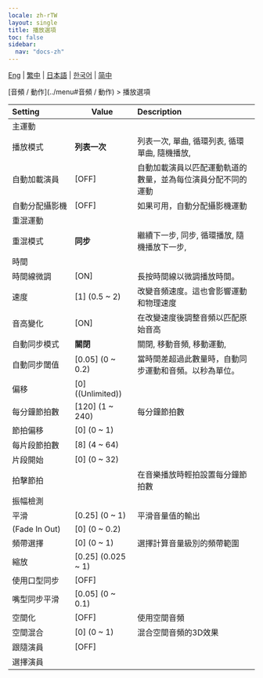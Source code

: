 ```yaml
---
locale: zh-rTW
layout: single
title: 播放選項
toc: false
sidebar:
  nav: "docs-zh"
---
```

[Eng](/dancexr/menu/2025.4/motion/motion_loader) | [繁中](/tw/dancexr/menu/2025.4/motion/motion_loader) | [日本語](/jp/dancexr/menu/2025.4/motion/motion_loader) | [한국어](/kr/dancexr/menu/2025.4/motion/motion_loader) | [简中](/zh/dancexr/menu/2025.4/motion/motion_loader)

[音頻 / 動作](../menu#音頻 / 動作) > 播放選項



| Setting | Value | Description |
| :--- | --- | :--- |
|<nobr>主運動</nobr>|| 
|<nobr>播放模式</nobr>| **列表一次** | 列表一次, 單曲, 循環列表, 循環單曲, 隨機播放,  |
|<nobr>自動加載演員</nobr>| [OFF] | 自動加載演員以匹配運動軌道的數量，並為每位演員分配不同的運動
|<nobr>自動分配攝影機</nobr>| [OFF] | 如果可用，自動分配攝影機運動
|<nobr>重混運動</nobr>|| 
|<nobr>重混模式</nobr>| **同步** | 繼續下一步, 同步, 循環播放, 隨機播放下一步,  |
|<nobr>時間</nobr>|| 
|<nobr>時間線微調</nobr>| [ON] | 長按時間線以微調播放時間。
|<nobr>速度</nobr>| [1] (0.5 ~ 2) | 改變音頻速度。這也會影響運動和物理速度
|<nobr>音高變化</nobr>| [ON] | 在改變速度後調整音頻以匹配原始音高
|<nobr>自動同步模式</nobr>| **關閉** | 關閉, 移動音頻, 移動運動,  |
|<nobr>自動同步閾值</nobr>| [0.05] (0 ~ 0.2) | 當時間差超過此數量時，自動同步運動和音頻。以秒為單位。
|<nobr>偏移</nobr>| [0] ((Unlimited)) | 
|<nobr>每分鐘節拍數</nobr>| [120] (1 ~ 240) | 每分鐘節拍數
|<nobr>節拍偏移</nobr>| [0] (0 ~ 1) | 
|<nobr>每片段節拍數</nobr>| [8] (4 ~ 64) | 
|<nobr>片段開始</nobr>| [0] (0 ~ 32) | 
|<nobr>拍擊節拍</nobr>|| 在音樂播放時輕拍設置每分鐘節拍數
|<nobr>振幅檢測</nobr>|| 
|<nobr>平滑</nobr>| [0.25] (0 ~ 1) | 平滑音量值的輸出
|<nobr>(Fade In Out)</nobr>| [0] (0 ~ 0.2) | 
|<nobr>頻帶選擇</nobr>| [0] (0 ~ 1) | 選擇計算音量級別的頻帶範圍
|<nobr>縮放</nobr>| [0.25] (0.025 ~ 1) | 
|<nobr>使用口型同步</nobr>| [OFF] | 
|<nobr>嘴型同步平滑</nobr>| [0.05] (0 ~ 0.1) | 
|<nobr>空間化</nobr>| [OFF] | 使用空間音頻
|<nobr>空間混合</nobr>| [0] (0 ~ 1) | 混合空間音頻的3D效果
|<nobr>跟隨演員</nobr>| [OFF] | 
|<nobr>選擇演員</nobr>|  |  |
